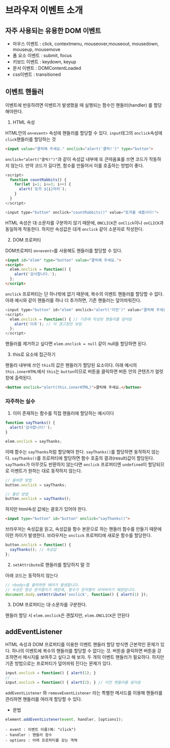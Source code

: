 # 브라우저 이벤트 소개

## 자주 사용되는 유용한 DOM 이벤트

- 마우스 이벤트 : click, contextmenu, mouseover,mouseout, mousedown, mouseup, mousemove
- 폼 요소 이벤트 : submit, focus
- 키보드 이벤트 : keydown, keyup
- 문서 이벤트 : DOMContentLoaded
- css이벤트 : transitioned

## 이벤트 핸들러

이벤트에 반응하려면 이벤트가 발생했을 때 실행되는 함수인 핸들러(handler) 를 할당해야한다.

1. HTML 속성

HTML안의 `on<event>` 속성에 핸들러를 할당할 수 있다. `input`태그의 `onclick`속성에 `click`핸들러를 할당하는 것

```html
<input value="클릭해 주세요." onclick="alert('클릭!')" type="button">
```

`onclick="alert("클릭!")"`과 같이 속성값 내부에 또 큰따옴표를 쓰면 코드가 작동하지 않는다. 만약 코드가 길다면, 함수를 만들어서 이를 호출하는 방법이 좋다.

```js
<script>
  function countRabbits() {
    for(let i=1; i<=3; i++) {
      alert(`토끼 ${i}마리`);
    }
  }
</script>

<input type="button" onclick="countRabbits()" value="토끼를 세봅시다!">
```

HTML 속성은 대·소문자를 구분하지 않기 때문에, `ONCLICK`은 `onClick`이나 `onCLICK`과 동일하게 작동한다. 하지만 속성값은 대개 `onclick` 같이 소문자로 작성한다.

2. DOM 프로퍼티

DOM프로퍼티 `on<event>`를 사용해도 핸들러를 할당할 수 있다.

```html
<input id="elem" type="button" value="클릭해 주세요.">
<script>
  elem.onclick = function() {
    alert('감사합니다.');
  };
</script>
```

`onclick` 프로퍼티는 단 하나밖에 없기 때문에, 복수의 이벤트 핸들러를 할당할 수 없다. 아래 예시와 같이 핸들러를 하나 더 추가하면, 기존 핸들러는 덮어씌워진다.

```js
<input type="button" id="elem" onclick="alert('이전')" value="클릭해 주세요.">
<script>
  elem.onclick = function() { // 기존에 작성된 핸들러를 덮어씀
    alert('이후'); // 이 경고창만 보임
  };
</script>
```

핸들러를 제거하고 싶다면 `elem.onclick = null` 같이 null을 할당하면 된다.

3. this로 요소에 접근하기

핸들러 내부에 쓰인 `this`의 값은 핸들러가 할당된 요소이다. 아래 예시의 `this.innerHTML`에서 `this`는 `button`이므로 버튼을 클릭하면 버튼 안의 콘텐츠가 얼럿창에 출력된다.

```html
<button onclick="alert(this.innerHTML)">클릭해 주세요.</button>
```

### 자주하는 실수

1. 이미 존재하는 함수를 직접 핸들러에 할당하는 예시이다

```js
function sayThanks() {
  alert('감사합니다!');
}

elem.onclick = sayThanks;
```

이때 함수는 `sayThanks`처럼 할당해야 한다. `sayThanks()`를 할당하면 동작하지 않는다. `sayThanks()`를 프로퍼티에 할당하면 함수 호출의 결과(result)값이 할당된다. `sayThanks`가 아무것도 반환하지 않는다면 `onclick` 프로퍼티엔 `undefined`이 할당되므로 이벤트가 원하는 대로 동작하지 않는다.

```js
// 올바른 방법
button.onclick = sayThanks;

// 틀린 방법
button.onclick = sayThanks();
```

하지만 html속성 값에는 괄호가 있어야 한다.


```html
<input type="button" id="button" onclick="sayThanks()">
```

브라우저는 속성값을 읽고, 속성값을 함수 본문으로 하는 핸들러 함수를 만들기 때문에 이런 차이가 발생한다. 브라우저는 `onclick` 프로퍼티에 새로운 함수를 할당한다.

```js
button.onclick = function() {
  sayThanks(); // 속성값
};
```

2. `setAttribute`로 핸들러를 할당하지 말 것

아래 코드는 동작하지 않는다

```js
// <body>를 클릭하면 에러가 발생합니다.
// 속성은 항상 문자열이기 때문에, 함수가 문자열이 되어버리기 때문입니다.
document.body.setAttribute('onclick', function() { alert(1) });
```

3. DOM 프로퍼티는 대·소문자를 구분한다.

핸들러 할당 시 `elem.onclick`은 괜찮지만, `elem.ONCLICK`은 안된다

## addEventListener

HTML 속성과 DOM 프로퍼티를 이용한 이벤트 핸들러 할당 방식엔 근본적인 문제가 있다. 하나의 이벤트에 복수의 핸들러를 할당할 수 없다는 것. 버튼을 클릭하면 버튼을 강조하면서 메시지를 보여주고 싶다고 해 보자. 두 개의 이벤트 핸들러가 필요하다. 하지만 기존 방법으로는 프로퍼티가 덮어씌워 진다는 문제가 있다.

```js
input.onclick = function() { alert(1); }
// ...
input.onclick = function() { alert(2); } // 이전 핸들러를 덮어씀
```

`addEventListener` 와 `removeEventListener` 라는 특별한 메서드를 이용해 핸들러를 관리하면 핸들러를 여러개 할당할 수 있다.

- 문법

```js
element.addEventListener(event, handler, [options]);
```

    - event : 이벤트 이름(예: "click")
    - handler : 핸들러 함수
    - options : 아래 프로퍼티를 갖는 객체
